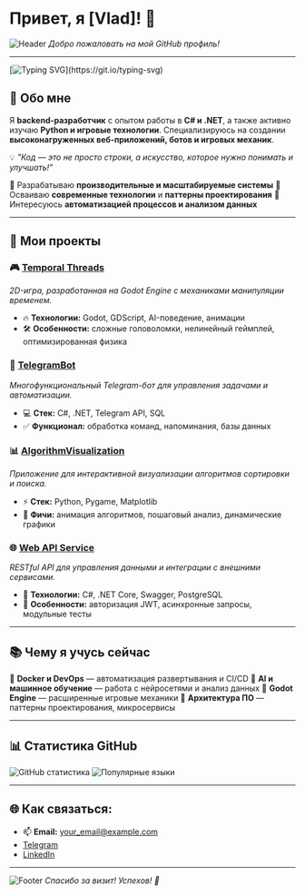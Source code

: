 # Привет, я [Vlad]! 👋

![Header](https://images.hdqwalls.com/download/mountain-reflections-3840x2400.jpg)
*Добро пожаловать на мой GitHub профиль!*

---

[![Typing SVG](https://readme-typing-svg.demolab.com?font=Fira+Code&pause=1000&color=F70000&width=435&lines=%D0%A0%D0%B0%D0%B7%D1%80%D0%B0%D0%B1%D0%B0%D1%82%D1%8B%D0%B2%D0%B0%D1%8E+%D0%BF%D1%80%D0%BE%D0%B5%D0%BA%D1%82%D1%8B+%D1%81+%D0%BB%D1%8E%D0%B1%D0%BE%D0%B2%D1%8C%D1%8E!;%D0%98%D0%B4%D1%83+%D0%BA+%D0%BB%D1%83%D1%87%D1%88%D0%B5%D0%B9+%D0%B8%D0%B3%D1%80%D0%B5!;%D0%9F%D0%B8%D1%88%D1%83+%D1%87%D0%B8%D1%81%D1%82%D1%8B%D0%B9+%D0%BA%D0%BE%D0%B4!)](https://git.io/typing-svg)

## 🌟 **Обо мне**

Я **backend-разработчик** с опытом работы в **C# и .NET**, а также активно изучаю **Python и игровые технологии**. Специализируюсь на создании **высоконагруженных веб-приложений, ботов и игровых механик**.

💡 *"Код — это не просто строки, а искусство, которое нужно понимать и улучшать!"*

🔹 Разрабатываю **производительные и масштабируемые системы**
🔹 Осваиваю **современные технологии** и **паттерны проектирования**
🔹 Интересуюсь **автоматизацией процессов и анализом данных**

---

## 🚀 **Мои проекты**

### 🎮 [Temporal Threads](https://github.com/Sinorit/TemporalThreads)
*2D-игра, разработанная на Godot Engine с механиками манипуляции временем.*
- 🔥 **Технологии:** Godot, GDScript, AI-поведение, анимации
- 🛠 **Особенности:** сложные головоломки, нелинейный геймплей, оптимизированная физика

### 🤖 [TelegramBot](https://github.com/Sinorit/TelegramBot)
*Многофункциональный Telegram-бот для управления задачами и автоматизации.*
- 💻 **Стек:** C#, .NET, Telegram API, SQL
- ✅ **Функционал:** обработка команд, напоминания, базы данных

### 📊 [AlgorithmVisualization](https://github.com/Sinorit/AlgorithmVisualization)
*Приложение для интерактивной визуализации алгоритмов сортировки и поиска.*
- ⚡ **Стек:** Python, Pygame, Matplotlib
- 🎯 **Фичи:** анимация алгоритмов, пошаговый анализ, динамические графики

### 🌐 [Web API Service](https://github.com/Sinorit/WebApiService)
*RESTful API для управления данными и интеграции с внешними сервисами.*
- 🚀 **Технологии:** C#, .NET Core, Swagger, PostgreSQL
- 🔧 **Особенности:** авторизация JWT, асинхронные запросы, модульные тесты

---

## 📚 **Чему я учусь сейчас**

🔹 **Docker и DevOps** — автоматизация развертывания и CI/CD
🔹 **AI и машинное обучение** — работа с нейросетями и анализ данных
🔹 **Godot Engine** — расширенные игровые механики
🔹 **Архитектура ПО** — паттерны проектирования, микросервисы

---

## 📊 **Статистика GitHub**

![GitHub статистика](https://github-readme-stats.vercel.app/api?username=sinorit&show_icons=true&theme=radical)
![Популярные языки](https://github-readme-stats.vercel.app/api/top-langs/?username=sinorit&layout=compact&theme=radical)

---

## 🌐 **Как связаться:**
- 📫 **Email:** your_email@example.com
- [Telegram](https://t.me/sinorit)
- [LinkedIn](https://linkedin.com/in/nikita-kuchinskiy/)

---

![Footer](https://i.imgur.com/ydHkr7F.jpg)
*Спасибо за визит! Успехов! 🚀*
